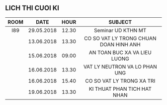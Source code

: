 ##  LICH THI CUOI KI
ROOM|DATE | HOUR | SUBJECT|
|:--:|:--:|:--:|:--:|
|I89|29.05.2018|12.30|Seminar UD KTHN MT|
|<!--ROOM-->|13.06.2018|13.30|CO SO VAT LY TRONG CHUAN DOAN HINH ANH|
|<!--ROOM-->|15.06.2018|09.00|AN TOAN BUC XA VA LIEU LUONG|
|<!--ROOM-->|16.06.2018|13.30|VAT LY NEUTRON VA LO PHAN UNG|
|<!--ROOM-->|16.06.2018|15.40|CO SO VAT LY TRONG XA TRI|
|<!--ROOM-->|19.06.2018|13.30|KI THUAT PHAN TICH HAT NHAN|


